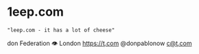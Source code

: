 # 1eep.com

```"leep.com - it has a lot of cheese"
```

don Federation 👁 London https://ţ.com @donpablonow c@ţ.com